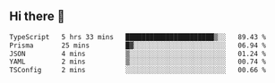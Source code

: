 ## Hi there 👋

<!--START_SECTION:waka-->

```txt
TypeScript   5 hrs 33 mins   ██████████████████████▒░░   89.43 %
Prisma       25 mins         █▓░░░░░░░░░░░░░░░░░░░░░░░   06.94 %
JSON         4 mins          ▒░░░░░░░░░░░░░░░░░░░░░░░░   01.24 %
YAML         2 mins          ▒░░░░░░░░░░░░░░░░░░░░░░░░   00.74 %
TSConfig     2 mins          ░░░░░░░░░░░░░░░░░░░░░░░░░   00.66 %
```

<!--END_SECTION:waka-->
